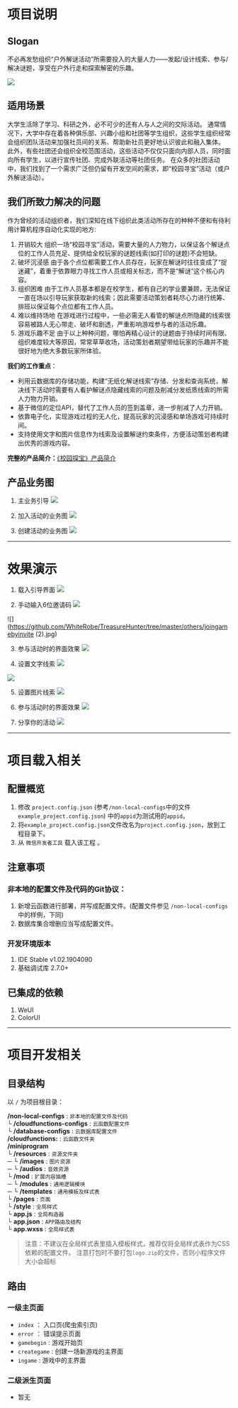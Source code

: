 # 项目说明
## Slogan
不必再发愁组织“户外解谜活动”所需要投入的大量人力——发起/设计线索、参与/解决谜题，享受在户外行走和探索解密的乐趣。


![](https://github.com/WhiteRobe/TreasureHunter/tree/master/others/share_code.png)


## 适用场景
大学生活除了学习、科研之外，必不可少的还有人与人之间的交际活动。
通常情况下，大学中存在着各种俱乐部、兴趣小组和社团等学生组织，这些学生组织经常会组织团队活动来加强社员间的关系、帮助新社员更好地认识彼此和融入集体。
此外，有些社团还会组织全校范围活动，这些活动不仅仅只面向内部人员，同时面向所有学生，以进行宣传社团、完成外联活动等社团任务。
在众多的社团活动中，我们找到了一个需求广泛但仍留有开发空间的需求，即“校园寻宝”活动（或户外解谜活动）。

## 我们所致力解决的问题
作为曾经的活动组织者，我们深知在线下组织此类活动所存在的种种不便和有待利用计算机程序自动化实现的地方:
1. 开销较大
组织一场“校园寻宝”活动，需要大量的人力物力，以保证各个解谜点位的工作人员充足、提供给全校玩家的谜题线索(如打印的谜题)不会短缺。
2. 破坏沉浸感
由于各个点位都需要工作人员存在，玩家在解谜时往往变成了“捉迷藏”，着重于依靠眼力寻找工作人员或相关标志，而不是“解谜”这个核心内容。
3. 组织困难
由于工作人员基本都是在校学生，都有自己的学业要兼顾，无法保证一直在场以引导玩家获取新的线索；因此需要活动策划者耗尽心力进行统筹、排班以保证每个点位都有工作人员。
4. 难以维持场地
在游戏进行过程中，一些必需无人看管的解谜点所隐藏的线索很容易被路人无心带走、破坏和剧透，严重影响游戏参与者的活动乐趣。
5. 游戏乐趣不足
由于以上种种问题，哪怕再精心设计的谜题由于持续时间有限、组织难度较大等原因，常常草草收场，活动策划者期望带给玩家的乐趣并不能很好地为绝大多数玩家所体验。


**我们的工作重点**：
- 利用云数据库的存储功能，构建“无纸化解谜线索”存储、分发和查询系统，解决线下活动时需要有人看护解谜点隐藏线索的问题及削减分发纸质线索的所需人力物力开销。
- 基于微信的定位API，替代了工作人员的签到盖章，进一步削减了人力开销。
- 依靠电子化，实现游戏过程的无人化，提高玩家的沉浸感和单场游戏可持续时间。
- 支持使用文字和图片信息作为线索及设置解谜约束条件，方便活动策划者构建出优秀的游戏内容。

**完整的产品简介：**[《校园探宝》产品简介](https://github.com/WhiteRobe/TreasureHunter/blob/master/%E6%95%88%E6%9E%9C%E6%BC%94%E7%A4%BA/%E4%BD%9C%E5%93%81%E7%AE%80%E4%BB%8B.pdf)

## 产品业务图
1. 主业务引导
![](https://github.com/WhiteRobe/TreasureHunter/tree/master/others/main.jpg)

2. 加入活动的业务图
![](https://github.com/WhiteRobe/TreasureHunter/tree/master/others/ingame_liucheng.jpg)

3. 创建活动的业务图
![](https://github.com/WhiteRobe/TreasureHunter/tree/master/others/creategame_liucheng.jpg)

---

# 效果演示

1. 载入引导界面
![](https://github.com/WhiteRobe/TreasureHunter/tree/master/others/loading.jpg)

2. 手动输入6位邀请码
![](https://github.com/WhiteRobe/TreasureHunter/tree/master/others/joingamebyinvite.jpg)

![](https://github.com/WhiteRobe/TreasureHunter/tree/master/others/joingamebyinvite (2).jpg)

3. 参与活动时的界面效果
![](https://github.com/WhiteRobe/TreasureHunter/tree/master/others/ingame.jpg)

4. 设置文字线索
![](https://github.com/WhiteRobe/TreasureHunter/tree/master/others/samplerume.jpg)


![](https://github.com/WhiteRobe/TreasureHunter/tree/master/others/setinfowithtext.jpg)

5. 设置图片线索
![](https://github.com/WhiteRobe/TreasureHunter/tree/master/others/setinfowithpic.jpg)

6. 参与活动时的界面效果
![](https://github.com/WhiteRobe/TreasureHunter/tree/master/others/share_code.png)


7. 分享你的活动
![](https://github.com/WhiteRobe/TreasureHunter/tree/master/others/sharegame.jpg)

---

# 项目载入相关
## 配置概览
1. 修改 `project.config.json` (参考`/non-local-configs`中的文件`example_project.config.json`) 中的`appid`为测试用的`appid`。
2. 将`example_project.config.json`文件改名为`project.config.json`，放到工程目录下。
2. 从 `微信开发者工具` 载入该工程 。

## 注意事项
### 非本地的配置文件及代码的Git协议：
1. 新增云函数进行部署，并写成配置文件。(配置文件参见 `/non-local-configs` 中的样例，下同)
2. 数据库集合增删应当写成配置文件。

### 开发环境版本
1. IDE Stable v1.02.1904090
2. 基础调试库 2.7.0+

## 已集成的依赖
1. WeUI
2. ColorUI

---

# 项目开发相关
## 目录结构
以 `/` 为项目根目录：

**/non-local-configs** : `非本地的配置文件及代码`<br/>
└ **/cloudfunctions-configs** : `云函数配置文件`<br/>
└ **/database-configs** : `云数据库配置文件`<br/>
**/cloudfunctions:** : `云函数文件夹`<br/>
**/miniprogram**<br/>
└ **/resources** : `资源文件夹`<br/>
─ └ **/images** : `图片资源`<br/>
─ └ **/audios** : `音效资源`<br/>
└ **/mod** : `扩展内容插槽`<br/>
─ └ **/modules** : `通用逻辑模块`<br/>
─ └ **/templates** : `通用模板及样式表`<br/>
└ **/pages** : `页面`<br/>
└ **/style** : `全局样式`<br/>
└ **app.js** : `全局构造器`<br/>
└ **app.json** : `APP路由及结构`<br/>
└ **app.wxss** : `全局样式表`<br/>

> 注意：不建议在全局样式表里插入模板样式，推荐仅将全局样式表作为CSS依赖的配置文件。
> 注意打包时不要打包`logo.zip`的文件，否则小程序文件大小会超标

## 路由
### 一级主页面
- `index` ： 入口页(爬虫索引页)
- `error` ： 错误提示页面
- `gamebegin` : 游戏开始页
- `creategame` : 创建一场新游戏的主界面
- `ingame` : 游戏中的主界面

### 二级派生页面
- 暂无
